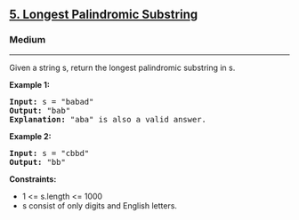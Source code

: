 <h2><a href="https://leetcode.com/problems/longest-palindromic-substring">5. Longest Palindromic Substring</a></h2>
<h3>Medium</h3>
<hr>
<p>Given a string s, return the longest palindromic substring in s.</p>
<p><strong>Example 1:</strong></p>
<pre>
<strong>Input:</strong> s = "babad"
<strong>Output:</strong> "bab"
<strong>Explanation:</strong> "aba" is also a valid answer.
</pre>
<p><strong>Example 2:</strong></p>
<pre>
<strong>Input:</strong> s = "cbbd"
<strong>Output:</strong> "bb"
</pre>
<p><strong>Constraints:</strong></p>
<ul>
<li>1 <= s.length <= 1000</li>
<li>s consist of only digits and English letters.</li>
</ul>
